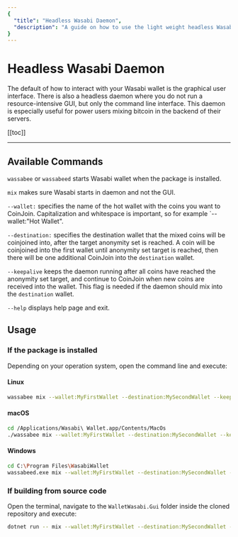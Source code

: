 ```yaml
---
{
  "title": "Headless Wasabi Daemon",
  "description": "A guide on how to use the light weight headless Wasabi daemon to mix your coins. This is the Wasabi documentation, an archive of knowledge about the open-source, non-custodial and privacy-focused Bitcoin wallet for desktop."
}
---
```


# Headless Wasabi Daemon
The default of how to interact with your Wasabi wallet is the graphical user interface.
There is also a headless daemon where you do not run a resource-intensive GUI, but only the command line interface.
This daemon is especially useful for power users mixing bitcoin in the backend of their servers. 

[[toc]]

---

## Available Commands

`wassabee` or `wassabeed` starts Wasabi wallet when the package is installed.

`mix` makes sure Wasabi starts in daemon and not the GUI.

`--wallet:` specifies the name of the hot wallet with the coins you want to CoinJoin.
Capitalization and whitespace is important, so for example `--wallet:"Hot Wallet".

`--destination:` specifies the destination wallet that the mixed coins will be coinjoined into, after the target anonymity set is reached.
A coin will be coinjoined into the first wallet until anonymity set target is reached, then there will be one additional CoinJoin into the `destination` wallet.

`--keepalive` keeps the daemon running after all coins have reached the anonymity set target, and continue to CoinJoin when new coins are received into the wallet.
This flag is needed if the daemon should mix into the `destination` wallet.

`--help` displays help page and exit.


## Usage

### If the package is installed

Depending on your operation system, open the command line and execute:

#### Linux

```bash
wassabee mix --wallet:MyFirstWallet --destination:MySecondWallet --keepalive
```

#### macOS

```bash
cd /Applications/Wasabi\ Wallet.app/Contents/MacOs
./wassabee mix --wallet:MyFirstWallet --destination:MySecondWallet --keepalive
```

#### Windows

```bash
cd C:\Program Files\WasabiWallet
wassabeed.exe mix --wallet:MyFirstWallet --destination:MySecondWallet --keepalive
```

### If building from source code

Open the terminal, navigate to the `WalletWasabi.Gui` folder inside the cloned repository and execute:

```bash
dotnet run -- mix --wallet:MyFirstWallet --destination:MySecondWallet --keepalive
```
